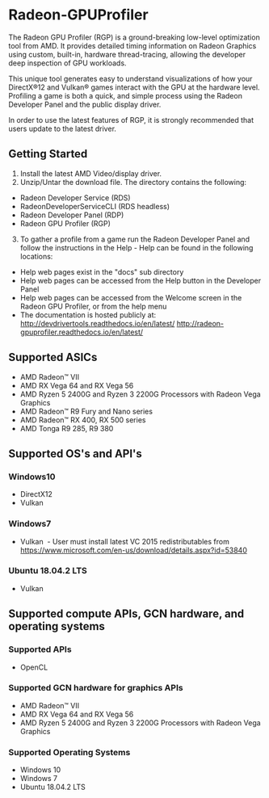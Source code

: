 # Radeon-GPUProfiler

The Radeon GPU Profiler (RGP) is a ground-breaking low-level optimization tool from AMD.  It provides detailed timing information on Radeon Graphics using custom, built-in, hardware thread-tracing, allowing the developer deep inspection of GPU workloads.

This unique tool generates easy to understand visualizations of how your DirectX®12 and Vulkan® games interact with the GPU at the hardware level. Profiling a game is both a quick, and simple process using the Radeon Developer Panel and the public display driver.

In order to use the latest features of RGP, it is strongly recommended that users update to the latest driver.


## Getting Started

1. Install the latest AMD Video/display driver.
2. Unzip/Untar the download file. The directory contains the following:
* Radeon Developer Service (RDS)
* RadeonDeveloperServiceCLI (RDS headless)
* Radeon Developer Panel (RDP)
* Radeon GPU Profiler (RGP)
3. To gather a profile from a game run the Radeon Developer Panel and follow the instructions in the Help - Help can be found in the following locations:
* Help web pages exist in the "docs" sub directory
* Help web pages can be accessed from the Help button in the Developer Panel
* Help web pages can be accessed from the Welcome screen in the Radeon GPU Profiler, or from the help menu
* The documentation is hosted publicly at:
  http://devdrivertools.readthedocs.io/en/latest/
  http://radeon-gpuprofiler.readthedocs.io/en/latest/

## Supported ASICs
* AMD Radeon™ VII
* AMD RX Vega 64 and RX Vega 56
* AMD Ryzen 5 2400G and Ryzen 3 2200G Processors with Radeon Vega Graphics
* AMD Radeon™ R9 Fury and Nano series  
* AMD Radeon™ RX 400, RX 500 series
* AMD Tonga R9 285, R9 380
 
## Supported OS's and API's
### Windows10  
* DirectX12  
* Vulkan
    
### Windows7  
* Vulkan  - User must install latest VC 2015 redistributables from https://www.microsoft.com/en-us/download/details.aspx?id=53840
    
### Ubuntu 18.04.2 LTS
* Vulkan

## Supported compute APIs, GCN hardware, and operating systems
### Supported APIs
* OpenCL

### Supported GCN hardware for graphics APIs
* AMD Radeon™ VII
* AMD RX Vega 64 and RX Vega 56
* AMD Ryzen 5 2400G and Ryzen 3 2200G Processors with Radeon Vega Graphics

### Supported Operating Systems
* Windows 10
* Windows 7
* Ubuntu 18.04.2 LTS
